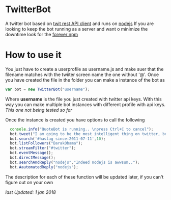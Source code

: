 # TwitterBot
A twitter bot based on [twit rest API client](https://github.com/ttezel/twit) and runs on [nodejs](https://nodejs.org/en/)
If you are looking to keep the bot running as a server and want o minimize the downtime look for the [forever npm](https://www.npmjs.com/package/forever)


# How to use it
You just have to create a userprofile as username.js and make suer that the filename matches with the twiiter screen name the one without '@'. Once you have created the file in the folder you can make a instance of the bot as

``` javascript 
var bot = new TwitterBot("username");
```

Where **username** is the file you just created with twitter api keys. With this way you can make multiple bot instances with different profile with api keys. *This one not being tested so far*

Once the instance is created you have options to call the following
``` javascript
  console.info("QuoteBot is running.. \npress Ctrl+C to cancel");
  bot.tweet("I am going to be the most intelligent thing on twitter, bow to me");
  bot.search('#hastag since:2011-07-11',10);
  bot.listFollowers("BarakObama");
  bot.streamFilter("#twitter");
  bot.eventMessage();
  bot.directMessage();
  bot.searchAndReply("nodejs","Indeed nodejs is awwsum..");
  bot.AautomatedReply("nodejs");
```
The description for each of these function will be updated later, if you can't figure out on your own


*last Updated: 1 jan 2018*
